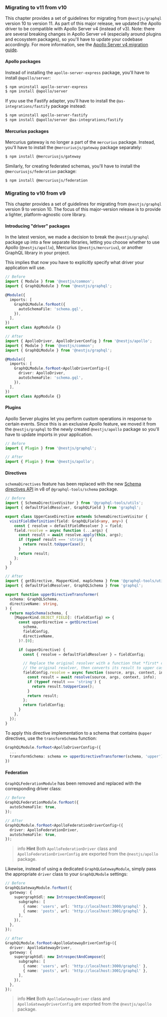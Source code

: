 ### Migrating to v11 from v10

This chapter provides a set of guidelines for migrating from `@nestjs/graphql` version 10 to version 11. As part of this major release, we updated the Apollo driver to be compatible with Apollo Server v4 (instead of v3). Note: there are several breaking changes in Apollo Server v4 (especially around plugins and ecosystem packages), so you'll have to update your codebase accordingly. For more information, see the [Apollo Server v4 migration guide](https://www.apollographql.com/docs/apollo-server/migration/).

#### Apollo packages

Instead of installing the `apollo-server-express` package, you'll have to install `@apollo/server`:

```bash
$ npm uninstall apollo-server-express
$ npm install @apollo/server
```

If you use the Fastify adapter, you'll have to install the `@as-integrations/fastify` package instead:

```bash
$ npm uninstall apollo-server-fastify
$ npm install @apollo/server @as-integrations/fastify
```

#### Mercurius packages

Mercurius gateway is no longer a part of the `mercurius` package. Instead, you'll have to install the `@mercuriusjs/gateway` package separately:

```bash
$ npm install @mercuriusjs/gateway
```

Similarly, for creating federated schemas, you'll have to install the `@mercuriusjs/federation` package:

```bash
$ npm install @mercuriusjs/federation
```

### Migrating to v10 from v9

This chapter provides a set of guidelines for migrating from `@nestjs/graphql` version 9 to version 10. The focus of this major-version release is to provide a lighter, platform-agnostic core library.

#### Introducing "driver" packages

In the latest version, we made a decision to break the `@nestjs/graphql` package up into a few separate libraries, letting you choose whether to use Apollo (`@nestjs/apollo`), Mercurius (`@nestjs/mercurius`), or another GraphQL library in your project.

This implies that now you have to explicitly specify what driver your application will use.

```typescript
// Before
import { Module } from '@nestjs/common';
import { GraphQLModule } from '@nestjs/graphql';

@Module({
  imports: [
    GraphQLModule.forRoot({
      autoSchemaFile: 'schema.gql',
    }),
  ],
})
export class AppModule {}

// After
import { ApolloDriver, ApolloDriverConfig } from '@nestjs/apollo';
import { Module } from '@nestjs/common';
import { GraphQLModule } from '@nestjs/graphql';

@Module({
  imports: [
    GraphQLModule.forRoot<ApolloDriverConfig>({
      driver: ApolloDriver,
      autoSchemaFile: 'schema.gql',
    }),
  ],
})
export class AppModule {}
```

#### Plugins

Apollo Server plugins let you perform custom operations in response to certain events. Since this is an exclusive Apollo feature, we moved it from the `@nestjs/graphql` to the newly created `@nestjs/apollo` package so you'll have to update imports in your application.

```typescript
// Before
import { Plugin } from '@nestjs/graphql';

// After
import { Plugin } from '@nestjs/apollo';
```

#### Directives

`schemaDirectives` feature has been replaced with the new [Schema directives API](https://www.graphql-tools.com/docs/schema-directives) in v8 of `@graphql-tools/schema` package.

```typescript
// Before
import { SchemaDirectiveVisitor } from '@graphql-tools/utils';
import { defaultFieldResolver, GraphQLField } from 'graphql';

export class UpperCaseDirective extends SchemaDirectiveVisitor {
  visitFieldDefinition(field: GraphQLField<any, any>) {
    const { resolve = defaultFieldResolver } = field;
    field.resolve = async function (...args) {
      const result = await resolve.apply(this, args);
      if (typeof result === 'string') {
        return result.toUpperCase();
      }
      return result;
    };
  }
}

// After
import { getDirective, MapperKind, mapSchema } from '@graphql-tools/utils';
import { defaultFieldResolver, GraphQLSchema } from 'graphql';

export function upperDirectiveTransformer(
  schema: GraphQLSchema,
  directiveName: string,
) {
  return mapSchema(schema, {
    [MapperKind.OBJECT_FIELD]: (fieldConfig) => {
      const upperDirective = getDirective(
        schema,
        fieldConfig,
        directiveName,
      )?.[0];

      if (upperDirective) {
        const { resolve = defaultFieldResolver } = fieldConfig;

        // Replace the original resolver with a function that *first* calls
        // the original resolver, then converts its result to upper case
        fieldConfig.resolve = async function (source, args, context, info) {
          const result = await resolve(source, args, context, info);
          if (typeof result === 'string') {
            return result.toUpperCase();
          }
          return result;
        };
        return fieldConfig;
      }
    },
  });
}
```

To apply this directive implementation to a schema that contains `@upper` directives, use the `transformSchema` function:

```typescript
GraphQLModule.forRoot<ApolloDriverConfig>({
  ...
  transformSchema: schema => upperDirectiveTransformer(schema, 'upper'),
})
```

#### Federation

`GraphQLFederationModule` has been removed and replaced with the corresponding driver class:

```typescript
// Before
GraphQLFederationModule.forRoot({
  autoSchemaFile: true,
});

// After
GraphQLModule.forRoot<ApolloFederationDriverConfig>({
  driver: ApolloFederationDriver,
  autoSchemaFile: true,
});
```

> info **Hint** Both `ApolloFederationDriver` class and `ApolloFederationDriverConfig` are exported from the `@nestjs/apollo` package.

Likewise, instead of using a dedicated `GraphQLGatewayModule`, simply pass the appropriate `driver` class to your `GraphQLModule` settings:

```typescript
// Before
GraphQLGatewayModule.forRoot({
  gateway: {
    supergraphSdl: new IntrospectAndCompose({
      subgraphs: [
        { name: 'users', url: 'http://localhost:3000/graphql' },
        { name: 'posts', url: 'http://localhost:3001/graphql' },
      ],
    }),
  },
});

// After
GraphQLModule.forRoot<ApolloGatewayDriverConfig>({
  driver: ApolloGatewayDriver,
  gateway: {
    supergraphSdl: new IntrospectAndCompose({
      subgraphs: [
        { name: 'users', url: 'http://localhost:3000/graphql' },
        { name: 'posts', url: 'http://localhost:3001/graphql' },
      ],
    }),
  },
});
```

> info **Hint** Both `ApolloGatewayDriver` class and `ApolloGatewayDriverConfig` are exported from the `@nestjs/apollo` package.
